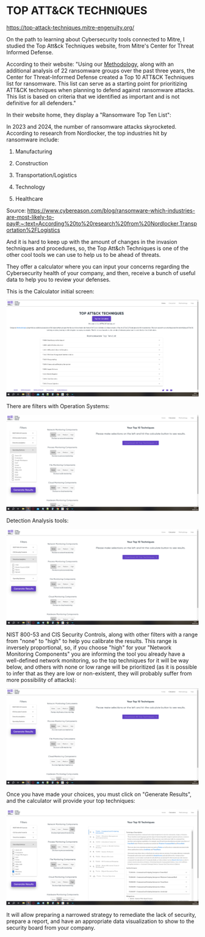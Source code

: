 # TOP ATT&CK TECHNIQUES

https://top-attack-techniques.mitre-engenuity.org/

On the path to learning about Cybersecurity tools connected to Mitre, I studied the Top Att&ck Techniques website, from Mitre's Center for Threat Informed Defense.

According to their website:
"Using our [Methodology](https://top-attack-techniques.mitre-engenuity.org/methodology), along with an additional analysis of 22 ransomware groups over the past three years, the Center for Threat-Informed Defense created a Top 10 ATT&CK Techniques list for ransomware. This list can serve as a starting point for prioritizing ATT&CK techniques when planning to defend against ransomware attacks. This list is based on criteria that we identified as important and is not definitive for all defenders."

In their website home, they display a "Ransomware Top Ten List":

In 2023 and 2024, the number of ransomware attacks skyrocketed. According to research from Nordlocker, the top industries hit by ransomware include:

1. Manufacturing

2. Construction

3. Transportation/Logistics

4. Technology

5. Healthcare

Source: https://www.cybereason.com/blog/ransomware-which-industries-are-most-likely-to-pay#:~:text=According%20to%20research%20from%20Nordlocker,Transportation%2FLogistics

And it is hard to keep up with the amount of changes in the invasion techniques and procedures, so, the Top Att&ch Techniques is one of the other cool tools we can use to help us to be ahead of threats.

They offer a calculator where you can input your concerns regarding the Cybersecurity health of your company, and then, receive a bunch of useful data to help you to review your defenses.

This is the Calculator initial screen:

![alt text](https://github.com/TatianePimentaLeal/mitre-attack-framework/blob/main/top-attack-techniques/top-attack-images/1.TopTechniques.png)

There are filters with Operation Systems:

![alt text](https://github.com/TatianePimentaLeal/mitre-attack-framework/blob/main/top-attack-techniques/top-attack-images/2.TopTechniques.png)

Detection Analysis tools:

![alt text](https://github.com/TatianePimentaLeal/mitre-attack-framework/blob/main/top-attack-techniques/top-attack-images/3.TopTechniques.png)

NIST 800-53 and CIS Security Controls, along with other filters with a range from "none" to "high" to help you calibrate the results. This range is inversely proportional, so, if you choose "high" for your "Network Monitoring Components" you are informing the tool you already have a well-defined network monitoring, so the top techniques for it will be way below, and others with none or low range will be prioritized (as it is possible to infer that as they are low or non-existent, they will probably suffer from more possibility of attacks):

![alt text](https://github.com/TatianePimentaLeal/mitre-attack-framework/blob/main/top-attack-techniques/top-attack-images/4.TopTechniques.png)

Once you have made your choices, you must click on "Generate Results", and the calculator will provide your top techniques:

![alt text](https://github.com/TatianePimentaLeal/mitre-attack-framework/blob/main/top-attack-techniques/top-attack-images/5.TopTechniques.png)

It will allow preparing a narrowed strategy to remediate the lack of security, prepare a report, and have an appropriate data visualization to show to the security board from your company.
